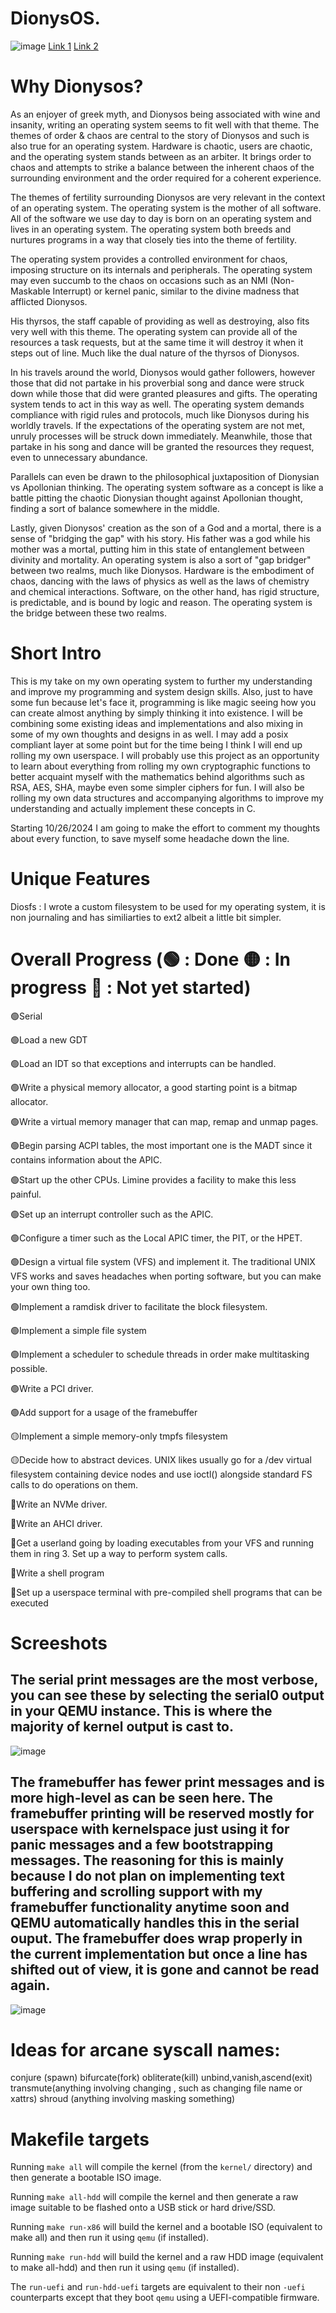 # DionysOS. 
![image](https://github.com/user-attachments/assets/efe61f4f-42d5-4e71-9208-3ce22268f3e3)
[Link 1](https://www.worldhistory.org/Dionysos/) [Link 2](http://dionysia.org/greek/dionysos/thompson/dionysos.html)

# Why Dionysos?
As an enjoyer of greek myth, and Dionysos being associated with wine and insanity, writing an operating system seems to fit well with that theme. The themes of order & chaos are central to the story of Dionysos and such is also true for an operating system. Hardware is chaotic, users are chaotic, and the operating system stands between as an arbiter. It brings order to chaos and attempts to strike a balance between the inherent chaos of the surrounding environment and the order required for a coherent experience. 

The themes of fertility surrounding Dionysos are very relevant in the context of an operating system. The operating system is the mother of all software. All of the software we use day to day is born on an operating system and lives in an operating system. The operating system both breeds and nurtures programs in a way that closely ties into the theme of fertility.

The operating system provides a controlled environment for chaos, imposing structure on its internals and peripherals. The operating system may even succumb to the chaos on occasions such as an NMI (Non-Maskable Interrupt) or kernel panic, similar to the divine madness that afflicted Dionysos. 

His thyrsos, the staff capable of providing as well as destroying, also fits very well with this theme. The operating system can provide all of the resources a task requests, but at the same time it will destroy it when it steps out of line. Much like the dual nature of the thyrsos of Dionysos. 

In his travels around the world, Dionysos would gather followers, however those that did not partake in his proverbial song and dance were struck down while those that did were granted pleasures and gifts. The operating system tends to act in this way as well. The operating system demands compliance with rigid rules and protocols, much like Dionysos during his worldly travels. If the expectations of the operating system are not met, unruly processes will be struck down immediately. Meanwhile, those that partake in his song and dance will be granted the resources they request, even to unnecessary abundance. 

Parallels can even be drawn to the philosophical juxtaposition of Dionysian vs Apollonian thinking. The operating system software as a concept is like a battle pitting the chaotic Dionysian thought against Apollonian thought, finding a sort of balance somewhere in the middle.

Lastly, given Dionysos' creation as the son of a God and a mortal, there is a sense of "bridging the gap" with his story. His father was a god while his mother was a mortal, putting him in this state of entanglement between divinity and mortality. An operating system is also a sort of "gap bridger" between two realms, much like Dionysos. Hardware is the embodiment of chaos, dancing with the laws of physics as well as the laws of chemistry and chemical interactions. Software, on the other hand, has rigid structure, is predictable, and is bound by logic and reason. The operating system is the bridge between these two realms.

# Short Intro
This is my take on my own operating system to further my understanding and improve my programming and system design skills. Also,  just to have some fun because let's face it, programming is like magic seeing how you can create almost anything by simply thinking it into existence. I will be combining some existing ideas and implementations and also mixing in some of my own thoughts and designs in as well.
I may add a posix compliant layer at some point but for the time being I think I will end up rolling my own userspace. I will probably use this project as an opportunity to learn about everything from rolling my own cryptographic functions to better acquaint myself with the mathematics behind algorithms such as RSA, AES, SHA, maybe even some simpler ciphers for fun. I will also be rolling my own data structures and accompanying algorithms to improve my understanding and actually implement these concepts in C.

Starting 10/26/2024 I am going to make the effort to comment my thoughts about every function, to save myself some headache down the line.

# Unique Features
Diosfs : I wrote a custom filesystem to be used for my operating system, it is non journaling and has similiarties to ext2 albeit a little bit simpler.

# Overall Progress (🟢 : Done 🟡 : In progress 🔴 : Not yet started) 

🟢Serial

🟢Load a new GDT

🟢Load an IDT so that exceptions and interrupts can be handled.

🟢Write a physical memory allocator, a good starting point is a bitmap allocator.

🟢Write a virtual memory manager that can map, remap and unmap pages.

🟢Begin parsing ACPI tables, the most important one is the MADT since it contains information about the APIC.

🟢Start up the other CPUs. Limine provides a facility to make this less painful.

🟢Set up an interrupt controller such as the APIC.

🟢Configure a timer such as the Local APIC timer, the PIT, or the HPET.

🟢Design a virtual file system (VFS) and implement it. The traditional UNIX VFS works and saves headaches when porting software, but you can make your own thing too.

🟢Implement a ramdisk driver to facilitate the block filesystem. 

🟢Implement a simple file system

🟢Implement a scheduler to schedule threads in order make multitasking possible.

🟢Write a PCI driver.

🟢Add support for a usage of the framebuffer

🟡Implement a simple memory-only tmpfs filesystem

🟡Decide how to abstract devices. UNIX likes usually go for a /dev virtual filesystem containing device nodes and use ioctl() alongside standard FS calls to do operations on them.

🔴Write an NVMe driver.

🔴Write an AHCI driver.

🔴Get a userland going by loading executables from your VFS and running them in ring 3. Set up a way to perform system calls.

🔴Write a shell program

🔴Set up a userspace terminal with pre-compiled shell programs that can be executed


# Screeshots
## The serial print messages are the most verbose, you can see these by selecting the serial0 output in your QEMU instance. This is where the majority of kernel output is cast to.
![image](https://github.com/user-attachments/assets/493fc7a2-b5f5-4b06-ba4c-41cc616053d7)
## The framebuffer has fewer print messages and is more high-level as can be seen here. The framebuffer printing will be reserved mostly for userspace with kernelspace just using it for panic messages and a few bootstrapping messages. The reasoning for this is mainly because I do not plan on implementing text buffering and scrolling support with my framebuffer functionality anytime soon and QEMU automatically handles this in the serial ouput. The framebuffer does wrap properly in the current implementation but once a line has shifted out of view, it is gone and cannot be read again.
![image](https://github.com/user-attachments/assets/b5d1d6eb-0c3f-48c2-a237-b2962b061550)



# Ideas for arcane syscall names:

conjure (spawn)
bifurcate(fork)
obliterate(kill)
unbind,vanish,ascend(exit)
transmute(anything involving changing , such as changing file name or xattrs)
shroud (anything involving masking something)

# Makefile targets

Running `make all` will compile the kernel (from the `kernel/` directory) and then generate a bootable ISO image.

Running `make all-hdd` will compile the kernel and then generate a raw image suitable to be flashed onto a USB stick or hard drive/SSD.

Running `make run-x86` will build the kernel and a bootable ISO (equivalent to make all) and then run it using `qemu` (if installed).

Running `make run-hdd` will build the kernel and a raw HDD image (equivalent to make all-hdd) and then run it using `qemu` (if installed).

The `run-uefi` and `run-hdd-uefi` targets are equivalent to their non `-uefi` counterparts except that they boot `qemu` using a UEFI-compatible firmware.
